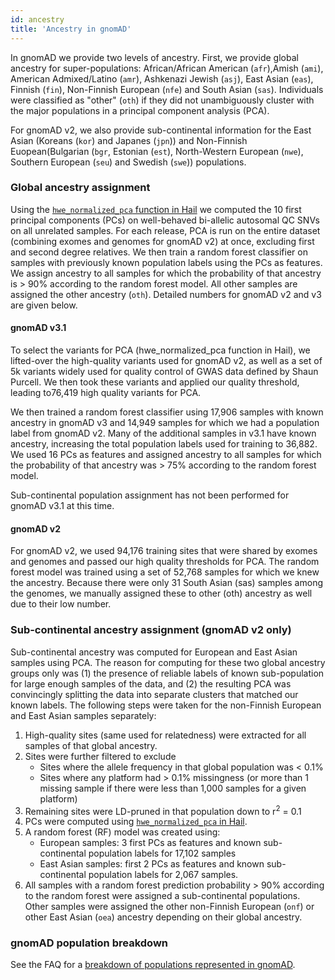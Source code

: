 ```yaml
---
id: ancestry
title: 'Ancestry in gnomAD'
---
```


In gnomAD we provide two levels of ancestry. First, we provide global ancestry for super-populations: African/African American (`afr`),Amish (`ami`), American Admixed/Latino  (`amr`), Ashkenazi Jewish (`asj`), East Asian (`eas`), Finnish (`fin`), Non-Finnish European (`nfe`) and South Asian (`sas`). Individuals were classified as "other" (`oth`) if they did not unambiguously cluster with the major populations in a principal component analysis (PCA).

For gnomAD v2, we also provide sub-continental information for the East Asian (Koreans (`kor`) and Japanes (`jpn`)) and Non-Finnish Euopean(Bulgarian (`bgr`, Estonian (`est`), North-Western European (`nwe`), Southern European (`seu`) and Swedish (`swe`)) populations.

### Global ancestry assignment
Using the [`hwe_normalized_pca` function in Hail](https://hail.is/docs/devel/methods/genetics.html?highlight=hwe#hail.methods.hwe_normalized_pca) we computed the 10 first principal components (PCs) on well-behaved bi-allelic autosomal QC SNVs on all unrelated samples. For each release, PCA is run on the entire dataset (combining exomes and genomes for gnomAD v2) at once, excluding first and second degree relatives. We then train a random forest classifier on samples with previously known population labels using the PCs as features. We assign ancestry to all samples for which the probability of that ancestry is > 90% according to the random forest model. All other samples are assigned the other ancestry (`oth`). Detailed numbers for gnomAD v2 and v3 are given below.

#### gnomAD v3.1

To select the variants for PCA (hwe_normalized_pca function in Hail), we lifted-over the high-quality variants used for gnomAD v2, as well as a set of 5k
variants widely used for quality control of GWAS data defined by Shaun Purcell. We then took these variants and applied our quality threshold, leading to76,419 high quality variants for PCA.

We then trained a random forest classifier using 17,906 samples with known ancestry in gnomAD v3 and 14,949 samples for which we had a population label from gnomAD v2. Many of the additional samples in v3.1 have known ancestry, increasing the total population labels used for training to 36,882. We used 16 PCs as features and assigned ancestry to all samples for which the probability of that ancestry was > 75% according to the random forest model.

Sub-continental population assignment has not been performed for gnomAD v3.1 at this time.

#### gnomAD v2
For gnomAD v2, we used 94,176 training sites that were shared by exomes and genomes and passed our high quality thresholds for PCA.
The random forest model was trained using a set of 52,768 samples for which we knew the ancestry. Because there were only 31 South Asian (sas) samples among the genomes, we manually assigned these to other (oth) ancestry as well due to their low number.

### Sub-continental ancestry assignment (gnomAD v2 only)
Sub-continental ancestry was computed for European and East Asian samples using PCA. The reason for computing for these two global ancestry groups only was (1) the presence of reliable labels of known sub-population for large enough samples of the data, and (2) the resulting PCA was convincingly splitting the data into separate clusters that matched our known labels. The following steps were taken for the non-Finnish European and East Asian samples separately:
1. High-quality sites (same used for relatedness) were extracted for all samples of that global ancestry.
2. Sites were further filtered to exclude
    - Sites where the allele frequency in that global population was < 0.1%
    - Sites where any platform had > 0.1% missingness (or more than 1 missing sample if there were less than 1,000 samples for a given platform)
3. Remaining sites were LD-pruned in that population down to r<sup>2</sup> = 0.1
4. PCs were computed using [`hwe_normalized_pca` in Hail](https://hail.is/docs/devel/methods/genetics.html?highlight=hwe#hail.methods.hwe_normalized_pca).
5. A random forest (RF) model was created using:
    - European samples: 3 first PCs as features and known sub-continental population labels for 17,102 samples
    - East Asian samples: first 2 PCs as features and known sub-continental population labels for 2,067 samples.
6. All samples with a random forest prediction probability > 90% according to the random forest were assigned a sub-continental populations. Other samples were assigned the other non-Finnish European (`onf`) or other East Asian (`oea`) ancestry depending on their global ancestry.

### gnomAD population breakdown

See the FAQ for a [breakdown of populations represented in gnomAD](/faq#what-populations-are-represented-in-the-gnomad-data).
